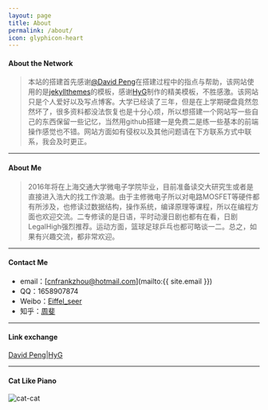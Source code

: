 ```yaml
---
layout: page
title: About
permalink: /about/
icon: glyphicon-heart
---
```


#### About the Network

> 本站的搭建首先感谢[@David Peng](http://blackdavid.com)在搭建过程中的指点与帮助，该网站使用的是[jekyllthemes](http://jekyllthemes.org/)的模板，感谢[HyG](http://github.com/Gaohaoyang/gaohaoyang.github.io)制作的精美模板，不胜感激。该网站只是个人爱好以及写点博客。大学已经读了三年，但是在上学期硬盘竟然忽然坏了，很多资料都没法恢复也是十分心烦，所以想搭建一个网站写一些自己的东西保留一些记忆，当然用github搭建一是免费二是练一些基本的前端操作感觉也不错。网站方面如有侵权以及其他问题请在下方联系方式中联系，我会及时更正。

  
---

#### About Me

> 2016年将在上海交通大学微电子学院毕业，目前准备读交大研究生或者是直接进入浩大的找工作浪潮。由于主修微电子所以对电路MOSFET等硬件都有所涉及，也修读过数据结构，操作系统，编译原理等课程，所以在编程方面也欢迎交流。二专修读的是日语，平时动漫日剧也都有在看，日剧LegalHigh强烈推荐。运动方面，篮球足球乒乓也都可略谈一二。总之，如果有兴趣交流，都非常欢迎。

  
---

#### Contact Me

* email：[cnfrankzhou@hotmail.com](mailto:{{ site.email }})
* QQ：1658907874
* Weibo：[Eiffel_seer](http://weibo.com/5139429506/profile?topnav=1&wvr=6)
* 知乎：[周斐](http://www.zhihu.com/people/zhou-fei-86-47)

---

#### Link exchange
[David Peng](http://blackdavid.com)|[HyG](http://http://gaohaoyang.github.io/)

---

#### Cat Like Piano
 ![cat-cat]({{"/css/pics/cat.gif"}}) 



